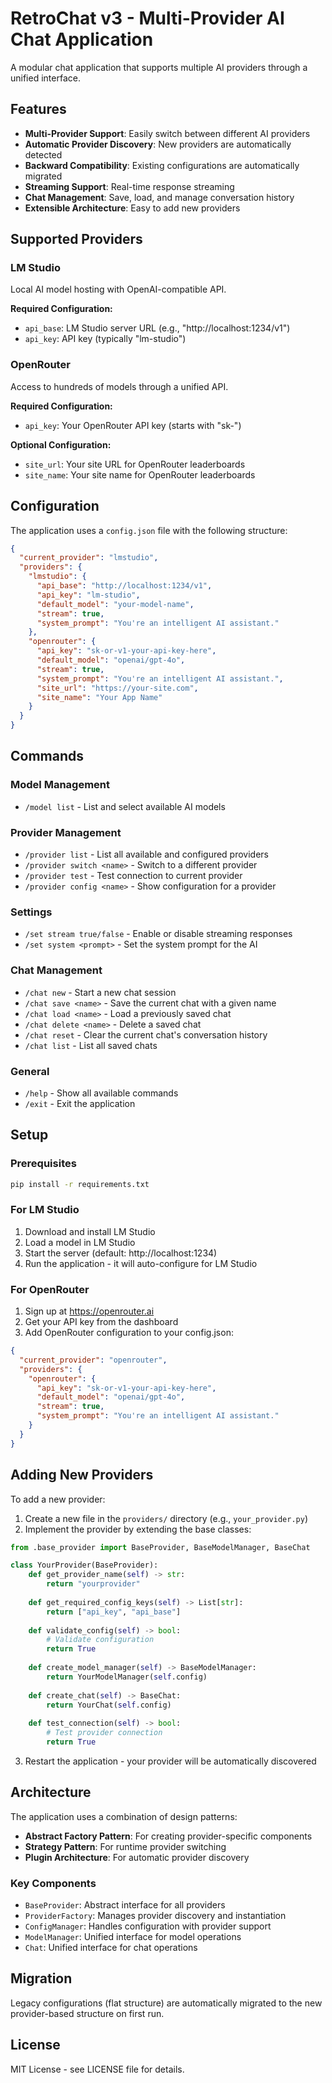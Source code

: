 # RetroChat v3 - Multi-Provider AI Chat Application

A modular chat application that supports multiple AI providers through a unified interface.

## Features

- **Multi-Provider Support**: Easily switch between different AI providers
- **Automatic Provider Discovery**: New providers are automatically detected
- **Backward Compatibility**: Existing configurations are automatically migrated
- **Streaming Support**: Real-time response streaming
- **Chat Management**: Save, load, and manage conversation history
- **Extensible Architecture**: Easy to add new providers

## Supported Providers

### LM Studio
Local AI model hosting with OpenAI-compatible API.

**Required Configuration:**
- `api_base`: LM Studio server URL (e.g., "http://localhost:1234/v1")
- `api_key`: API key (typically "lm-studio")

### OpenRouter
Access to hundreds of models through a unified API.

**Required Configuration:**
- `api_key`: Your OpenRouter API key (starts with "sk-")

**Optional Configuration:**
- `site_url`: Your site URL for OpenRouter leaderboards
- `site_name`: Your site name for OpenRouter leaderboards

## Configuration

The application uses a `config.json` file with the following structure:

```json
{
  "current_provider": "lmstudio",
  "providers": {
    "lmstudio": {
      "api_base": "http://localhost:1234/v1",
      "api_key": "lm-studio",
      "default_model": "your-model-name",
      "stream": true,
      "system_prompt": "You're an intelligent AI assistant."
    },
    "openrouter": {
      "api_key": "sk-or-v1-your-api-key-here",
      "default_model": "openai/gpt-4o",
      "stream": true,
      "system_prompt": "You're an intelligent AI assistant.",
      "site_url": "https://your-site.com",
      "site_name": "Your App Name"
    }
  }
}
```

## Commands

### Model Management
- `/model list` - List and select available AI models

### Provider Management
- `/provider list` - List all available and configured providers
- `/provider switch <name>` - Switch to a different provider
- `/provider test` - Test connection to current provider
- `/provider config <name>` - Show configuration for a provider

### Settings
- `/set stream true/false` - Enable or disable streaming responses
- `/set system <prompt>` - Set the system prompt for the AI

### Chat Management
- `/chat new` - Start a new chat session
- `/chat save <name>` - Save the current chat with a given name
- `/chat load <name>` - Load a previously saved chat
- `/chat delete <name>` - Delete a saved chat
- `/chat reset` - Clear the current chat's conversation history
- `/chat list` - List all saved chats

### General
- `/help` - Show all available commands
- `/exit` - Exit the application

## Setup

### Prerequisites
```bash
pip install -r requirements.txt
```

### For LM Studio
1. Download and install LM Studio
2. Load a model in LM Studio
3. Start the server (default: http://localhost:1234)
4. Run the application - it will auto-configure for LM Studio

### For OpenRouter
1. Sign up at https://openrouter.ai
2. Get your API key from the dashboard
3. Add OpenRouter configuration to your config.json:

```json
{
  "current_provider": "openrouter",
  "providers": {
    "openrouter": {
      "api_key": "sk-or-v1-your-api-key-here",
      "default_model": "openai/gpt-4o",
      "stream": true,
      "system_prompt": "You're an intelligent AI assistant."
    }
  }
}
```

## Adding New Providers

To add a new provider:

1. Create a new file in the `providers/` directory (e.g., `your_provider.py`)
2. Implement the provider by extending the base classes:

```python
from .base_provider import BaseProvider, BaseModelManager, BaseChat

class YourProvider(BaseProvider):
    def get_provider_name(self) -> str:
        return "yourprovider"
    
    def get_required_config_keys(self) -> List[str]:
        return ["api_key", "api_base"]
    
    def validate_config(self) -> bool:
        # Validate configuration
        return True
    
    def create_model_manager(self) -> BaseModelManager:
        return YourModelManager(self.config)
    
    def create_chat(self) -> BaseChat:
        return YourChat(self.config)
    
    def test_connection(self) -> bool:
        # Test provider connection
        return True
```

3. Restart the application - your provider will be automatically discovered

## Architecture

The application uses a combination of design patterns:

- **Abstract Factory Pattern**: For creating provider-specific components
- **Strategy Pattern**: For runtime provider switching
- **Plugin Architecture**: For automatic provider discovery

### Key Components

- `BaseProvider`: Abstract interface for all providers
- `ProviderFactory`: Manages provider discovery and instantiation
- `ConfigManager`: Handles configuration with provider support
- `ModelManager`: Unified interface for model operations
- `Chat`: Unified interface for chat operations

## Migration

Legacy configurations (flat structure) are automatically migrated to the new provider-based structure on first run.

## License

MIT License - see LICENSE file for details.
